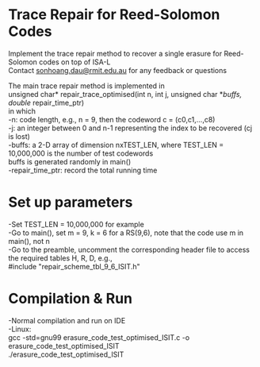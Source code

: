 # Trace Repair for Reed-Solomon Codes
Implement the trace repair method to recover a single erasure for Reed-Solomon codes on top of ISA-L  
Contact sonhoang.dau@rmit.edu.au for any feedback or questions  
  
The main trace repair method is implemented in  
        unsigned char* repair_trace_optimised(int n, int j, unsigned char **buffs, double* repair_time_ptr)  
in which  
-n: code length, e.g., n = 9, then the codeword c = (c0,c1,...,c8)  
-j: an integer between 0 and n-1 representing the index to be recovered (cj is lost)  
-buffs: a 2-D array of dimension nxTEST_LEN, where TEST_LEN = 10,000,000 is the number of test codewords  
        buffs is generated randomly in main()  
-repair_time_ptr: record the total running time  
   
# Set up parameters  
-Set TEST_LEN = 10,000,000 for example  
-Go to main(), set m = 9, k = 6 for a RS(9,6), note that the code use m in main(), not n  
-Go to the preamble, uncomment the corresponding header file to access the required tables H, R, D, e.g.,   
        #include "repair_scheme_tbl_9_6_ISIT.h"  
  
# Compilation & Run  
-Normal compilation and run on IDE  
-Linux:  
        gcc -std=gnu99 erasure_code_test_optimised_ISIT.c -o erasure_code_test_optimised_ISIT  
        ./erasure_code_test_optimised_ISIT  
